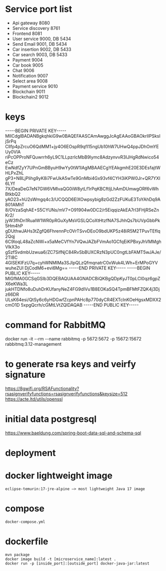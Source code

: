 # Service port list
- Api gateway 8080
- Service discovery 8761
- Frontend 8081
- User service 9000, DB 5434
- Send Email 9001, DB 5434
- Car insertion 9002, DB 5433
- Car search 9003, DB 5433
- Payment 9004
- Car book 9005
- Chat 9006
- Notification 9007
- Select area 9008
- Payment service 9010
- Blockchain 9011
- Blockchain2 9012

# keys
-----BEGIN PRIVATE KEY-----
MIICdgIBADANBgkqhkiG9w0BAQEFAASCAmAwggJcAgEAAoGBAOkrIlPSksIjSrPq
Cllfp4pZrcuO6QdMM1+jy4O6EOspR9qfI15ngUb10hW7UHwQ4ppJDhOmYEUy0VlA
riPcOPProNFQuwrrh6yL9C1LLpzrIcMbB9lymc8AdzynvvR3IJHgRdNwico54eCz
EwNdfZyY7UPnGmBByuH9wYy0tW1lAgMBAAECgYEAkgmhE20E3DEsfajtWHLPxZhL
gP3+N8LjPlihg9yK8i7FwUkA5wTe9GnMbi4Gx93vf4CYH3iKPW0Jr+QR7YXl6LYf
7X/DeaDeG7eN7GW6VMlvaQG0iW8ytLf1rPqKBCftIjLhAmDUmwgORf6vWhBtkbQ2
yAO23+hU2sWmgq4c3/UCQQD6ElXOwpsybig8zGd2ZzFUKuE3ToYAhDq9A801AMhT
8/OVzaSqhAE+S5CYUNs/mV7+O91904w0DC2/r5EiqqizAkEA7rI3FHjRSeZnKr2/
jyW3fhDn1RualW1WR0pRGuXyMsVGSLQCoXtHtzfNA7SJhhQs7bUVpGbbPk5Hm4hP
gDUthwJAHs3tZgfQ6FhrennPcOVrTSvvDEoO9bdUKP5z48iR5M2TPuvTEfIq2Qqj
6C9loqL48aZcNWi+x5aMeCVfYn7VQwJAZbFVmAo1GCfqEiKPBxyJhVMMghVlkX3o
gSzfSvdmbUzwua6/ZC7SifNjC84RvSbBUXCRzN3pUC0ngtLbFAMT5wJAJe/2Tl8C
4GlSEKIFzU7q+cyhWNMIMa3SJlpQLzQfmqnatrC0xWuk4LWh+ErMPoGYVwuheZUl
DjCodM6+evi6Mg==
-----END PRIVATE KEY-----
-----BEGIN PUBLIC KEY-----
MIGfMA0GCSqGSIb3DQEBAQUAA4GNADCBiQKBgQDpKyJT0pLCI0qz6gpZX6eKWa3L
jukHTDNfo8uDuhDrKUfanyNeZ4FG9dIVu1B8EOKaSQ4TpmBFMtFZQK4j3Djz66DR
ULsK64esi/QtSy6c6yHDGwfZcpnPAHc8p770dyCR4EXTcInKOeHgsxMDXX2cmO1D
5xpgQcrh/cGMtLVtZQIDAQAB
-----END PUBLIC KEY-----

# command for RabbitMQ
docker run -it --rm --name rabbitmq -p 5672:5672 -p 15672:15672 rabbitmq:3.12-management

# to generate rsa keys and veirfy signature
https://8gwifi.org/RSAFunctionality?rsasignverifyfunctions=rsasignverifyfunctions&keysize=512
https://acte.ltd/utils/openssl
# initial data postgresql
https://www.baeldung.com/spring-boot-data-sql-and-schema-sql
# deployment
  # docker lightweight image
    eclipse-temurin:17-jre-alpine —> most lightweight Java 17 image
  # compose
    docker-compose.yml
  # dockerfile
    mvn package
    docker image build -t [microservice_name]:latest .
    docker run -p [inside_port]:[outside_port] docker-java-jar:latest

